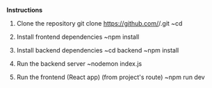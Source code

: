 **Instructions**

1. Clone the repository
  git clone https://github.com/<your-username>/<your-repo>.git
  ~cd <your-repo>
  
2. Install frontend dependencies
  ~npm install

3. Install backend dependencies
  ~cd backend
  ~npm install

5. Run the backend server
  ~nodemon index.js

7. Run the frontend (React app)
   (from project's route)
    ~npm run dev
